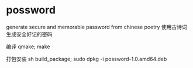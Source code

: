 # possword
generate secure and memorable password from chinese poetry
使用古诗词生成安全好记的密码

编译
qmake; make

打包安装
sh build_package; sudo dpkg -i possword-1.0.amd64.deb
